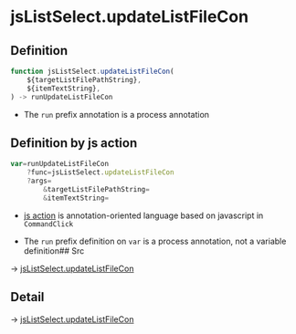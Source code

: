 # jsListSelect.updateListFileCon

## Definition

```js.js
function jsListSelect.updateListFileCon(
	${targetListFilePathString},
	${itemTextString},
) -> runUpdateListFileCon
```

- The `run` prefix annotation is a process annotation
## Definition by js action

```js.js
var=runUpdateListFileCon
	?func=jsListSelect.updateListFileCon
	?args=
		&targetListFilePathString=
		&itemTextString=
```

- [js action](#) is annotation-oriented language based on javascript in `CommandClick`

- The `run` prefix definition on `var` is a process annotation, not a variable definition## Src

-> [jsListSelect.updateListFileCon](https://github.com/puutaro/CommandClick/blob/master/app/src/main/java/com/puutaro/commandclick/fragment_lib/terminal_fragment/js_interface/edit/JsListSelect.kt#L18)

## Detail

-> [jsListSelect.updateListFileCon](https://github.com/puutaro/CommandClick/blob/master/md/developer/js_interface/details/edit/JsListSelect/updateListFileCon.md)
